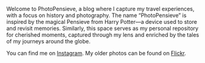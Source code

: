 Welcome to PhotoPensieve, a blog where I capture my travel experiences, with a focus on history and photography. The name “PhotoPensieve” is inspired by the magical Pensieve from Harry Potter—a device used to store and revisit memories. Similarly, this space serves as my personal repository for cherished moments, captured through my lens and enriched by the tales of my journeys around the globe. 

You can find me on [Instagram](https://www.instagram.com/photopensieve/). My older photos can be found on [Flickr](https://www.flickr.com/photos/8413680@N08/).